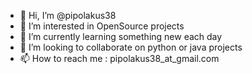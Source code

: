- 👋 Hi, I’m @pipolakus38
- 👀 I’m interested in OpenSource projects
- 🌱 I’m currently learning something new each day
- 💞️ I’m looking to collaborate on python or java projects
- 📫 How to reach me : pipolakus38_at_gmail.com

<!---
pipolakus38/pipolakus38 is a ✨ special ✨ repository because its `README.md` (this file) appears on your GitHub profile.
You can click the Preview link to take a look at your changes.
--->
